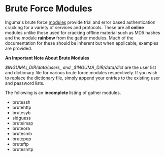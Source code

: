 # Brute Force Modules #

Inguma's brute force [modules](ModuleCategories.md) provide trial and error based authentication cracking for a variety of services and protocols. These are all **online** modules unlike those used for cracking offline material such as MD5 hashes and the module **rainbow** from the gather modules. Much of the documentation for these should be inherent but when applicable, examples are provided.

**An Important Note About Brute Modules**

_$INGUMA\_DIR/data/users_ and _$INGUMA\_DIR/data/dict_ are the user list and dictionary file for various brute force modules respectively. If you wish to replace the dictionary file, simply append your entries to the existing user and password lists.

The following is an **incomplete** listing of gather modules.

  * brutessh
  * brutehttp
  * brutesyb
  * sidguess
  * bruteimap
  * bruteora
  * brutesmb
  * brutepop
  * bruteftp
  * brutesmtp